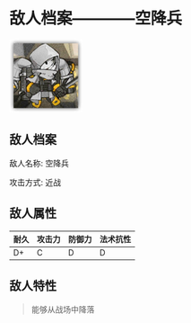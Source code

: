 # 敌人档案————空降兵

![空降兵](./eneIcons/空降兵.png)

## 敌人档案

敌人名称: 空降兵

攻击方式: 近战

## 敌人属性

| 耐久      | 攻击力  | 防御力 | 法术抗性 |
|---------|------|-----|------|
| D+ | C | D | D |

## 敌人特性
> 能够从战场中降落

